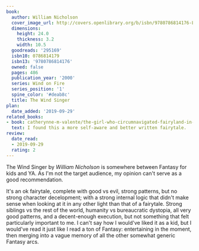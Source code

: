 ```yaml
---
book:
  author: William Nicholson
  cover_image_url: http://covers.openlibrary.org/b/isbn/9780786814176-L.jpg
  dimensions:
    height: 24.0
    thickness: 3.2
    width: 10.5
  goodreads: '295169'
  isbn10: 0786814179
  isbn13: '9780786814176'
  owned: false
  pages: 486
  publication_year: '2000'
  series: Wind on Fire
  series_position: '1'
  spine_color: '#deab8c'
  title: The Wind Singer
plan:
  date_added: '2019-09-29'
related_books:
- book: catherynne-m-valente/the-girl-who-circumnavigated-fairyland-in-a-ship-of-her-own-making
  text: I found this a more self-aware and better written fairytale.
review:
  date_read:
  - 2019-09-29
  rating: 2
---
```


The Wind Singer by *William Nicholson* is somewhere between Fantasy for kids and YA. As I'm not the target audience, my
opinion can't serve as a good recommendation.

It's an ok fairytale, complete with good vs evil, strong patterns, but no strong character decelopment; with
a strong internal logic that didn't make sense when looking at it in any other light than that of a fairytale. Strong
siblings vs the rest of the world, humanity vs bureaucratic dystopia, all very good patterns, and a decent-enough
execution, but not something that felt particularly important to me. I can't say how I would've liked it as a kid, but I
would've read it just like I read a ton of Fantasy: entertaining in the moment, then merging into a vague
memory of all the other somewhat generic Fantasy arcs.
